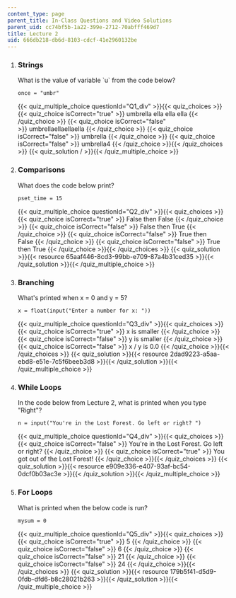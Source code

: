 ```yaml
---
content_type: page
parent_title: In-Class Questions and Video Solutions
parent_uid: cc74bf5b-1a22-399e-2712-70abfff469d7
title: Lecture 2
uid: 666db218-db6d-8103-cdcf-41e2960132be
---
```


1.  ### Strings
    
      
    
    What is the value of variable &grave;u&grave; from the code below?
    
    ```
    once = "umbr"
    ```
    
    {{< quiz_multiple_choice questionId="Q1_div" >}}{{< quiz_choices >}}{{< quiz_choice isCorrect="true" >}}&nbsp;umbrella ella ella ella&nbsp;{{< /quiz_choice >}}
    {{< quiz_choice isCorrect="false" >}}&nbsp;umbrellaellaellaella&nbsp;{{< /quiz_choice >}}
    {{< quiz_choice isCorrect="false" >}}&nbsp;umbrella&nbsp;{{< /quiz_choice >}}
    {{< quiz_choice isCorrect="false" >}}&nbsp;umbrella4&nbsp;{{< /quiz_choice >}}{{< /quiz_choices >}}
    {{< quiz_solution / >}}{{< /quiz_multiple_choice >}}
  
3.  ### Comparisons
    
      
    
    What does the code below print?
    
    ```
    pset_time = 15
    ```
    
    {{< quiz_multiple_choice questionId="Q2_div" >}}{{< quiz_choices >}}{{< quiz_choice isCorrect="true" >}}&nbsp;False then False&nbsp;{{< /quiz_choice >}}
    {{< quiz_choice isCorrect="false" >}}&nbsp;False then True&nbsp;{{< /quiz_choice >}}
    {{< quiz_choice isCorrect="false" >}}&nbsp;True then False&nbsp;{{< /quiz_choice >}}
    {{< quiz_choice isCorrect="false" >}}&nbsp;True then True&nbsp;{{< /quiz_choice >}}{{< /quiz_choices >}}
    {{< quiz_solution >}}{{< resource 65aaf446-8cd3-99bb-e709-87a4b31ced35 >}}{{< /quiz_solution >}}{{< /quiz_multiple_choice >}}
  
5.  ### Branching
    
      
    
    What's printed when x = 0 and y = 5?
    
    ```
    x = float(input("Enter a number for x: "))
    ```
    
    {{< quiz_multiple_choice questionId="Q3_div" >}}{{< quiz_choices >}}{{< quiz_choice isCorrect="true" >}}&nbsp;x is smaller&nbsp;{{< /quiz_choice >}}
    {{< quiz_choice isCorrect="false" >}}&nbsp;y is smaller&nbsp;{{< /quiz_choice >}}
    {{< quiz_choice isCorrect="false" >}}&nbsp;x / y is 0.0&nbsp;{{< /quiz_choice >}}{{< /quiz_choices >}}
    {{< quiz_solution >}}{{< resource 2dad9223-a5aa-ebd8-e51e-7c5f6beeb3d8 >}}{{< /quiz_solution >}}{{< /quiz_multiple_choice >}}
  
7.  ### While Loops
    
      
    
    In the code below from Lecture 2, what is printed when you type "Right"?
    
    ```
    n = input("You're in the Lost Forest. Go left or right? ")
    ```
    
    {{< quiz_multiple_choice questionId="Q4_div" >}}{{< quiz_choices >}}{{< quiz_choice isCorrect="false" >}}&nbsp;You're in the Lost Forest. Go left or right?&nbsp;{{< /quiz_choice >}}
    {{< quiz_choice isCorrect="true" >}}&nbsp;You got out of the Lost Forest!&nbsp;{{< /quiz_choice >}}{{< /quiz_choices >}}
    {{< quiz_solution >}}{{< resource e909e336-e407-93af-bc54-0dcf0b03ac3e >}}{{< /quiz_solution >}}{{< /quiz_multiple_choice >}}
  
9.  ### For Loops
    
      
    
    What is printed when the below code is run?
    
    ```
    mysum = 0
    ```
    
    {{< quiz_multiple_choice questionId="Q5_div" >}}{{< quiz_choices >}}{{< quiz_choice isCorrect="true" >}}&nbsp;5&nbsp;{{< /quiz_choice >}}
    {{< quiz_choice isCorrect="false" >}}&nbsp;6&nbsp;{{< /quiz_choice >}}
    {{< quiz_choice isCorrect="false" >}}&nbsp;21&nbsp;{{< /quiz_choice >}}
    {{< quiz_choice isCorrect="false" >}}&nbsp;24&nbsp;{{< /quiz_choice >}}{{< /quiz_choices >}}
    {{< quiz_solution >}}{{< resource 179b5f41-d5d9-0fdb-dfd6-b8c28021b263 >}}{{< /quiz_solution >}}{{< /quiz_multiple_choice >}}